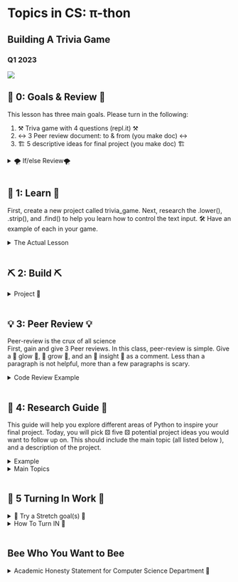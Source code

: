 # Topics in CS: π-thon
## Building A Trivia Game
### Q1 2023

<img src="https://media0.giphy.com/media/KxzFpLmU5NxtSRgy4Z/200w.gif?cid=6c09b952c5vrqv0w31k9sonuqnyaw2znxjsxhizdtxkxjbcw&ep=v1_gifs_search&rid=200w.gif&ct=g">

## 📖 0: Goals & Review 📖

This lesson has three main goals. Please turn in the following:

1. ⚒️ Triva game with 4 questions (repl.it) ⚒️
2. ↔️ 3 Peer review document: to & from  (you make doc) ↔️
3. 🏗️ 5 descriptive ideas for final project (you make doc) 🏗️

<details>
<summary>🌪️ If/else Review🌪️</summary>

In our previous sessions, we have examined how we can use conditional statements to check for true or false. Here is an example:

<pre><code>
city = input("What city is Riverdale located in?")
if city == "New York City" or city == "NYC":
   print("correct")
else:
   print("wrong")
</code></pre>

We used the “or” & "and" statements to allow for as many possible correct solutions as possible. In the example above either New York City or NYC would work as correct answers. All other answers would be incorrect and fall into the else clause. 🤔


<pre><code>
city = input("What city is Riverdale located in?")
name = input("What is your name?")
if city == "New York City" or city == "NYC" or city == "Bronx":
   print("correct")
elif city == "NYC" and name == "Lila":
   print("You must be cool")
else:
   print("wrong")

</code></pre>

</details>

<br>

## 🔭 1: Learn 🔭

First, create a new project called trivia_game. Next, research the .lower(), .strip(), and .find() to help you learn how to control the text input. 🛠️ Have an example of each in your game.
<details>
   
   <summary>The Actual Lesson</summary>
<details><summary>What is a Method vs. Argument?</summary>

<details>
   <summary> 🛠️ Method 🛠️ </summary>

Imagine you have a toy robot 🤖. This robot can do different things like walk 🚶, dance 💃, and sing 🎤. Each of these actions is like a "method" for the robot. In Python, objects (like our robot) can have methods that allow them to do specific tasks.


<pre><code>robot.dance()</code></pre>

Here, `dance` is a method that makes the robot dance.

</details>

<details> 
   <summary> 🎁 Argument 🎁 </summary>
Now, let's say your robot can also paint 🎨, but it needs to know which color to use. You tell the robot the color by giving it a small box 🎁 with the paint inside. This box is like an "argument" you give to the method.

<pre><code>robot.paint("blue")</code></pre>

Here, `"blue"` is the argument you're giving to the `paint` method to tell the robot which color to use.
</details>


So, in simple terms:
- A  🛠️ method 🛠️ is an action or task that something can do.
- An 🎁 argument 🎁 is extra information you give to help the method do its job.

I hope that helps! 🌟
</details>
<br>
<details>
<summary>
   Learn New Methods
</summary>
<details>
    <summary>The lower() method</summary>
        returns a string where all characters are lower case. 📝
        <pre><code>
            city = "New York City"
            print(city.lower()) #prints new york city
        </code></pre>
</details>

<details>
<summary> The strip() method </summary>

removes any leading (spaces at the beginning) and trailing (spaces at the end) characters (space is the default leading character to remove) 🚫

<pre><code>
city = "    New York City    "
print(city.strip()) 
# removes the spaces on either side of the string 
</code></pre>
</details>

<details>
<summary> The find() method </summary>
finds the first occurrence of the specified value. The find() method returns -1 if the value is not found. 🔍
python

<pre><code>
    city = "New York City"
    print(city.find("York")) #prints 4-> the index in which it found York
    # You can even combine these methods. 🔄
</code></pre>
</details>

</details>
</details>

<br>

## ⛏️ 2: Build ⛏️

<details>
<summary>Project 🚀</summary>

In this project, you will have an opportunity to create a trivia game in a topic of your choice. For this project, you must create 4️⃣ four trivia questions 4️⃣ with some type of response for 😵 incorrect 😵 or 🎉 correct answers 🎉. You will decide on the 🪩 theme 🪩

<br>

When creating your 🪩 Trivia game 🪩, you want to make it as accurate as possible for the users to play the game. Using “or” statements will help you add correct answers. 

<br>

Employing methods such as .lower(), .strip(), and .find() to help us and developers to anticipate users' responses by ignoring case, extra spaces on the ends of the string, or finding a specific term in the string. 🎲
<br>
We also added some cool tricks🎉
<br>

<details>
<summary> Time </summary>
<pre><code>
    time.sleep(0.5) #pause the program for 0.5 seconds
</code></pre>
</details>

<details>
<summary> ASCII Art </summary>

Use <a href='https://www.asciiart.eu/'>ASCII characters to create drawings or designs in your game!</a>

<pre><code>
print("""
+----------------+
|    WELCOME    |
+----------------+
""")
</code></pre>

</details>

Try to chain together .find(), .strip(), and .lower()
</details>
<br>

## 💡 3: Peer Review 💡

Peer-review is the crux of all science
<br>
First, gain and give 3 Peer reviews. In this class, peer-review is simple. Give a 🌟 glow 🌟, 🌿 grow 🌿, and an 🔬 insight 🔬 as a comment. Less than a paragraph is not helpful, more than a few paragraphs is scary.

<details>
   <summary>
   Code Review Example
   </summary>

<pre><code>
   def circle_area(radius):
    pi = 3.14
    return pi * radius * radius
</code></pre>

Peer Review:

<br>

🌟 Glow 🌟:
Great job on keeping the function concise and to the point! The function name circle_area is descriptive, and it's clear what the function is intended to do. Using a clear variable name like radius also makes the code easy to understand.

<br>

🌿 Grow 🌿:
Consider using the built-in math.pi instead of hardcoding the value of pi to 3.14. This would make the calculation more accurate and also show that you're utilizing Python's built-in libraries effectively.

<br>

🔬 Insight 🔬:
Did you know that the formula you used is derived from the integral of r with respect to θ from 0 to 2π in polar coordinates? It's fascinating how math and programming often intersect in such ways!


</details>

<br>

## 🔬 4: Research Guide 🔬

 This guide will help you explore different areas of Python to inspire your final project. Today, you will pick ⚄ five ⚄ potential project ideas    you would want to follow up on. This should include the main topic (all listed below ), and a description of the project.

<details><summary>Example</summary>

Main Topic: Raspberry Pi and Python

<br>

Description:
<br>
I will turn a Raspberry Pi into a live webcam using Python! This project will involve connecting a USB webcam or Pi Camera to a Raspberry Pi and setting up a Python script to stream video over the internet. I can further enhance this by adding features like motion detection, time-lapse photography, or even facial recognition using libraries like OpenCV!
</details>

<details>
   <summary>Main Topics</summary>
  
<details>
<summary>1. Basics of Python</summary>

- <a href="https://docs.python.org/3/">Python Official Documentation</a>
- <a href="https://realpython.com/start-here/">Real Python - Basics</a>
- <a href="https://www.nostarch.com/pythoncrashcourse2e">Python Crash Course</a>

</details>

<details>
<summary>2. Game Development</summary>

- <a href="https://www.pygame.org/wiki/tutorials">Pygame Tutorials</a>
- <a href="http://inventwithpython.com/pygame/">Making Games with Python & Pygame (Book)</a>

</details>

<details>
<summary>3. Web Development</summary>

- <a href="https://flask.palletsprojects.com/">Flask: Micro Web Framework</a>
- <a href="https://www.djangoproject.com/start/">Django: High-level Web Framework</a>

</details>

<details>
<summary>4. Data Visualization</summary>

- <a href="https://matplotlib.org/stable/tutorials/index.html">Matplotlib Tutorials</a>
- <a href="https://seaborn.pydata.org/">Seaborn: Statistical Data Visualization</a>

</details>

<details>
<summary>5. Robotics and Hardware</summary>

- <a href="https://www.raspberrypi.org/documentation/usage/python/">Python with Raspberry Pi</a>
- <a href="https://micropython.org/">MicroPython: Python for Microcontrollers</a>

</details>

<details>
<summary>6. Music and Sound</summary>

- <a href="http://pydub.com/">PyDub: Audio Manipulation with Python</a>
- <a href="https://sonic-pi.net/">Sonic Pi: Code Music</a>

</details>
</details>
<br>

## 🐝 5 Turning In Work 🐝

<details>
<summary>  🌟 Try a Stretch goal(s) 🌟</summary>
   
💯 Can you add a score to the game? 1 point if the user get the correct answer. 0 or -1 points if the user does not get the correct answer. 📊
 
<br>

If you add a score to the game, 🐝 buzz feed quiz 🐝 it: depending on the score, print a specific phrase. For instance, if the user gets all four questions correct, print 

<br>

“You are amazing! You got all 4 correct!” 🏆

</details>


<details>
<summary>How To Turn IN 🔄</summary>
   
Once done with your code & peer-reviews, email the replit link which will have your other links inside of it as a comments

<pre><code>
   # www.peer_review_doc.com
   # www.my_project_ideas.com
   print("this is my repl.it code")
   print("I turn in the repl.it link")
</code></pre>

The peer_review.doc should contain the reviews you gave & recieved. I'd suggest using a table to organize this data.


- You have the entire session and homework to work on the project. It is due for homework by next class.

- Test your project with a classmate to verify that the trivia game works effectively and that you have anticipated the various answers from the user. 

- Remember to copy the Academic Honesty statement into your work and submit your project. 📤

</details>

<br>

## Bee Who You Want to Bee

<details>
<summary>Academic Honesty Statement for Computer Science Department 📜</summary>
   
Please submit this assignment with your name and a copy of this text.

<pre><code>
   I have neither given nor received improper aid in the preparation of this computer science assignment or in the completion of this code. Unless properly attributed to others, the work is exclusively my own.

Signed: (type your name here acknowledging this statement) ✍️
</code></pre>
</details>
